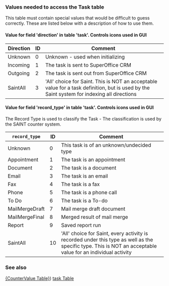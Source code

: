 <!-- markdownlint-disable-file MD041 -->
### Values needed to access the Task table

This table must contain special values that would be difficult to guess correctly. These are listed below with a description of how to use them.

#### Value for field 'direction' in table 'task'. Controls icons used in GUI

| Direction | ID | Comment |
|---|---|---|
| Unknown | 0 | Unknown - used when initializing |
| Incoming | 1 | The task is sent to SuperOffice CRM |
| Outgoing | 2 | The task is sent out from SuperOffice CRM |
| SaintAll | 3 | 'All' choice for Saint. This is NOT an acceptable value for a task definition, but is used by the Saint system for indexing all directions |

#### Value for field 'record_type' in table 'task'. Controls icons used in GUI

The Record Type is used to classify the Task - The classification is used by the SAINT counter system.

| `record_type` | ID | Comment |
|---|---|---|
| Unknown | 0 | This task is of an unknown/undecided type |
| Appointment | 1 | The task is an appointment |
| Document | 2 | The task is a document |
| Email | 3 | The task is an email |
| Fax | 4 | The task is a fax |
| Phone | 5 | The task is a phone call |
| To Do | 6 | The task is a To-do |
| MailMergeDraft | 7 | Mail merge draft document |
| MailMergeFinal | 8 | Merged result of mail merge |
| Report | 9 | Saved report run |
| SaintAll | 10 | 'All' choice for Saint, every activity is recorded under this type as well as the specific type. This is NOT an acceptable value for an individual activity |

### See also

[{CounterValue Table}](../countervalue.md))
[task Table](../task.md)
